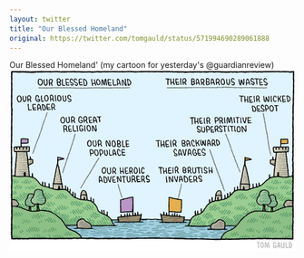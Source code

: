 ```yaml
---
layout: twitter
title: "Our Blessed Homeland"
original: https://twitter.com/tomgauld/status/571994690289061888
---
```


Our Blessed Homeland' (my cartoon for yesterday's @guardianreview) ![Blessed Homeland](/static/images/blessed-homeland.jpg)
